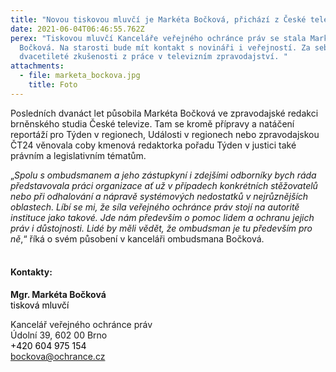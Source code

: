 ```yaml
---
title: "Novou tiskovou mluvčí je Markéta Bočková, přichází z České televize "
date: 2021-06-04T06:46:55.762Z
perex: "Tiskovou mluvčí Kanceláře veřejného ochránce práv se stala Markéta
  Bočková. Na starosti bude mít kontakt s novináři i veřejností. Za sebou má
  dvacetileté zkušenosti z práce v televizním zpravodajství. "
attachments:
  - file: marketa_bockova.jpg
    title: Foto
---
```

<p>Posledních dvanáct let působila Markéta Bočková ve zpravodajské redakci brněnského studia České televize. Tam se kromě přípravy a natáčení reportáží pro Týden v regionech, Události v regionech nebo zpravodajskou ČT24 věnovala coby kmenová redaktorka pořadu Týden v justici také právním a legislativním tématům.</p>
<p>„<em>Spolu s ombudsmanem a jeho zástupkyní i zdejšími odborníky bych ráda představovala práci organizace ať už v případech konkrétních stěžovatelů nebo při odhalování a nápravě systémových nedostatků v nejrůznějších oblastech. Líbí se mi, že síla veřejného ochránce práv stojí na autoritě instituce jako takové. Jde nám především o pomoc lidem a ochranu jejich práv i důstojnosti. Lidé by měli vědět, že ombudsman je tu především pro ně</em>,“ říká o svém působení v kanceláři ombudsmana Bočková.<br>
<br data-tomark-pass=""></p>
<h4>Kontakty:</h4>
<p><strong>Mgr. Markéta Bočková</strong><br>
<span class="colour" style="color: black;" data-tomark-pass="">tisková mluvčí</span></p>
<p>Kancelář veřejného ochránce práv<br>
Údolní 39, 602 00&nbsp;Brno<br>
<span class="colour" style="color: black;" data-tomark-pass="">+420&nbsp;604&nbsp;975&nbsp;154</span><br>
<a href="mailto:bockova@ochrance.cz">bockova@ochrance.cz</a><span class="colour" style="color: rgb(0, 133, 118);" data-tomark-pass=""></span></p>
